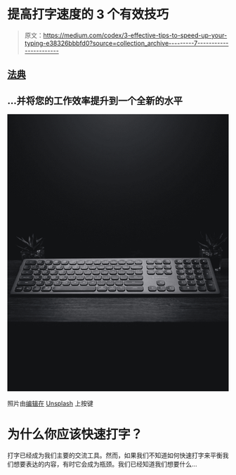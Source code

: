 # 提高打字速度的 3 个有效技巧

> 原文：<https://medium.com/codex/3-effective-tips-to-speed-up-your-typing-e38326bbbfd0?source=collection_archive---------7----------------------->

## [法典](http://medium.com/codex)

## …并将您的工作效率提升到一个全新的水平

![](img/4e950a9e929b538339b1782e36614edb.png)

照片由[编辑在](https://unsplash.com/@editorskeys?utm_source=medium&utm_medium=referral) [Unsplash](https://unsplash.com?utm_source=medium&utm_medium=referral) 上按键

# 为什么你应该快速打字？

打字已经成为我们主要的交流工具。然而，如果我们不知道如何快速打字来平衡我们想要表达的内容，有时它会成为瓶颈。我们已经知道我们想要什么…